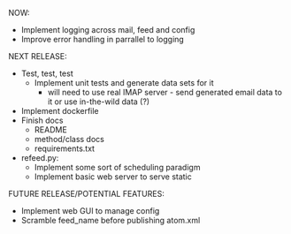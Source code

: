 NOW:
- Implement logging across mail, feed and config 
- Improve error handling in parrallel to logging

NEXT RELEASE:
- Test, test, test
  - Implement unit tests and generate data sets for it
    - will need to use real IMAP server - send generated email data to it or use in-the-wild data (?)
- Implement dockerfile
- Finish docs
    - README
    - method/class docs
    - requirements.txt
- refeed.py:
    - Implement some sort of scheduling paradigm
    - Implement basic web server to serve static

FUTURE RELEASE/POTENTIAL FEATURES:
- Implement web GUI to manage config
- Scramble feed_name before publishing atom.xml 